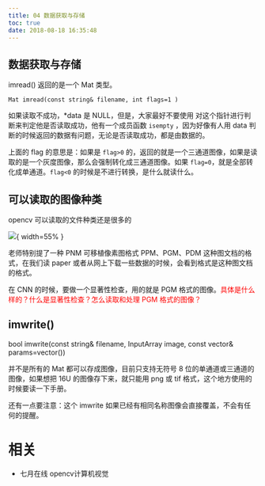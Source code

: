 ```yaml
---
title: 04 数据获取与存储
toc: true
date: 2018-08-18 16:35:48
---
```


## 数据获取与存储

imread() 返回的是一个 Mat 类型。

`Mat imread(const string& filename, int flags=1 )`

如果读取不成功，*data 是 NULL，但是，大家最好不要使用 对这个指针进行判断来判定他是否读取成功，他有一个成员函数 `isempty` ，因为好像有人用 data 判断的时候返回的数据有问题，无论是否读取成功，都是由数据的。

上面的 flag 的意思是：如果是 `flag>0` 的，返回的就是一个三通道图像，如果是读取的是一个灰度图像，那么会强制转化成三通道图像。如果 `flag=0`，就是全部转化成单通道。`flag<0` 的时候是不进行转换，是什么就读什么。


## 可以读取的图像种类

opencv 可以读取的文件种类还是很多的

![](http://images.iterate.site/blog/image/180806/mCl136HHL3.png?imageslim){ width=55% }

老师特别提了一种 PNM 可移植像素图格式 PPM、PGM、PDM 这种图文档的格式，在我们读 paper 或者从网上下载一些数据的时候，会看到格式是这种图文档的格式。

在 CNN 的时候，要做一个显著性检查，用的就是 PGM 格式的图像。<span style="color:red;">具体是什么样的？什么是显著性检查？怎么读取和处理 PGM 格式的图像？</span>



## imwrite()


bool imwrite(const string& filename, InputArray
image, const vector<int>& params=vector<int>())

并不是所有的 Mat 都可以存成图像，目前只支持无符号 8 位的单通道或三通道的图像，如果想把 16U 的图像存下来，就只能用 png 或 tif 格式，这个地方使用的时候要读一下手册。

还有一点要注意：这个 imwrite 如果已经有相同名称图像会直接覆盖，不会有任何的提醒。





# 相关

- 七月在线 opencv计算机视觉

